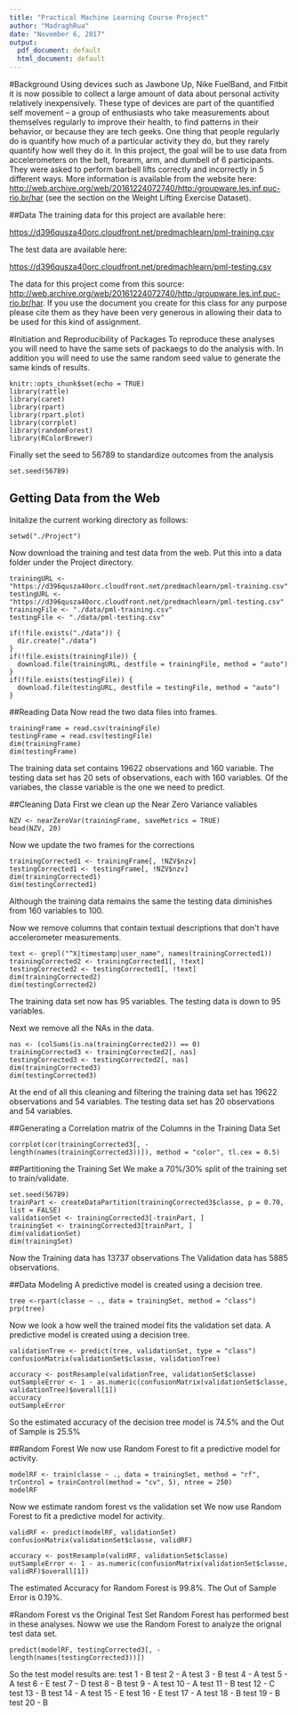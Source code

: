 ```yaml
---
title: "Practical Machine Learning Course Project"
author: "MadraghRua"
date: "November 6, 2017"
output:
  pdf_document: default
  html_document: default
---
```

#Background
Using devices such as Jawbone Up, Nike FuelBand, and Fitbit it is now possible to collect a large amount of data about personal activity relatively inexpensively. These type of devices are part of the quantified self movement – a group of enthusiasts who take measurements about themselves regularly to improve their health, to find patterns in their behavior, or because they are tech geeks. One thing that people regularly do is quantify how much of a particular activity they do, but they rarely quantify how well they do it. In this project, the goal will be to use data from accelerometers on the belt, forearm, arm, and dumbell of 6 participants. They were asked to perform barbell lifts correctly and incorrectly in 5 different ways. More information is available from the website here: http://web.archive.org/web/20161224072740/http:/groupware.les.inf.puc-rio.br/har (see the section on the Weight Lifting Exercise Dataset).

##Data
The training data for this project are available here:

https://d396qusza40orc.cloudfront.net/predmachlearn/pml-training.csv

The test data are available here:

https://d396qusza40orc.cloudfront.net/predmachlearn/pml-testing.csv


The data for this project come from this source: http://web.archive.org/web/20161224072740/http:/groupware.les.inf.puc-rio.br/har. If you use the document you create for this class for any purpose please cite them as they have been very generous in allowing their data to be used for this kind of assignment.

#Initiation and Reproducibility of Packages
To reproduce these analyses you will need to have the same sets of packaegs to do the analysis with. In addition you will need to use the same random seed value to generate the same kinds of results.

```{r setup, include=TRUE}
knitr::opts_chunk$set(echo = TRUE)
library(rattle)
library(caret)
library(rpart)
library(rpart.plot)
library(corrplot)
library(randomForest)
library(RColorBrewer)
```
Finally set the seed to 56789 to standardize outcomes from the analysis
```{r seed_setup, include=TRUE}
set.seed(56789)
```

## Getting Data from the Web
Initalize the current working directory as follows:
```{r setCwd, include=TRUE}
setwd("./Project")
```
Now download the training and test data from the web. Put this into a data folder under the Project directory.
```{r getData, include=TRUE}
trainingURL <- "https://d396qusza40orc.cloudfront.net/predmachlearn/pml-training.csv"
testingURL <- "https://d396qusza40orc.cloudfront.net/predmachlearn/pml-testing.csv"
trainingFile <- "./data/pml-training.csv"
testingFile <- "./data/pml-testing.csv"

if(!file.exists("./data")) {
  dir.create("./data")
}
if(!file.exists(trainingFile)) {
  download.file(trainingURL, destfile = trainingFile, method = "auto")
}
if(!file.exists(testingFile)) {
  download.file(testingURL, destfile = testingFile, method = "auto")
}

```
##Reading Data
Now read the two data files into frames.
```{r readData, include=TRUE}
trainingFrame = read.csv(trainingFile)
testingFrame = read.csv(testingFile)
dim(trainingFrame)
dim(testingFrame)
```
The training data set contains 19622 observations and 160 variable.
The testing data set has 20 sets of observations, each with 160 variables.
Of the variabes, the classe variable is the one we need to predict.

##Cleaning Data
First we clean up the Near Zero Variance valiables
```{r cleanNZV, include=TRUE}
NZV <- nearZeroVar(trainingFrame, saveMetrics = TRUE)
head(NZV, 20)

```
Now we update the two frames for the corrections
```{r correctNZV, include=TRUE}
trainingCorrected1 <- trainingFrame[, !NZV$nzv]
testingCorrected1 <- testingFrame[, !NZV$nzv]
dim(trainingCorrected1)
dim(testingCorrected1)
```
Although the training data remains the same the testing data diminishes from 160 variables to 100.

Now we remove columns that contain textual descriptions that don't have accelerometer measurements.
```{r removetext, include=TRUE}
text <- grepl("^X|timestamp|user_name", names(trainingCorrected1))
trainingCorrected2 <- trainingCorrected1[, !text]
testingCorrected2 <- testingCorrected1[, !text]
dim(trainingCorrected2)
dim(testingCorrected2)
```
The training data set now has 95 variables. The testing data is down to 95 variables.

Next we remove all the NAs in the data.
```{r removeNAs, include=TRUE}
nas <- (colSums(is.na(trainingCorrected2)) == 0)
trainingCorrected3 <- trainingCorrected2[, nas]
testingCorrected3 <- testingCorrected2[, nas]
dim(trainingCorrected3)
dim(testingCorrected3)
```
At the end of all this cleaning and filtering the training data set has 19622 observations and 54 variables. The testing data set has 20 observations and 54 variables.

##Generating a Correlation matrix of the Columns in the Training Data Set
```{r trainingCorrMat, include=TRUE}
corrplot(cor(trainingCorrected3[, -length(names(trainingCorrected3))]), method = "color", tl.cex = 0.5)
```
##Partitioning the Training Set
We make a 70%/30% split of the training set to train/validate.
```{r splitTrain, include=TRUE}
set.seed(56789)
trainPart <- createDataPartition(trainingCorrected3$classe, p = 0.70, list = FALSE)
validationSet <- trainingCorrected3[-trainPart, ]
trainingSet <- trainingCorrected3[trainPart, ]
dim(validationSet)
dim(trainingSet)
```
Now the Training data has 13737 observations
The Validation data has 5885 observations.

##Data Modeling
A predictive model is created using a decision tree.
```{r decisionTree, include=TRUE}
tree <-rpart(classe ~ ., data = trainingSet, method = "class")
prp(tree)
```

Now we look a how well the trained model fits the validation set data.
A predictive model is created using a decision tree.
```{r validationCheck, include=TRUE}
validationTree <- predict(tree, validationSet, type = "class")
confusionMatrix(validationSet$classe, validationTree)

accuracy <- postResample(validationTree, validationSet$classe)
outSampleError <- 1 - as.numeric(confusionMatrix(validationSet$classe, validationTree)$overall[1])
accuracy
outSampleError

```
So the estimated accuracy of the decision tree model is 74.5% and the Out of Sample is 25.5%

##Random Forest 
We now use Random Forest to fit a predictive model for activity.
```{r randomForest, include=TRUE}
modelRF <- train(classe ~ ., data = trainingSet, method = "rf", trControl = trainControl(method = "cv", 5), ntree = 250)
modelRF
```
Now we estimate random forest vs the validation set
We now use Random Forest to fit a predictive model for activity.
```{r validRandomForest, include=TRUE}
validRF <- predict(modelRF, validationSet)
confusionMatrix(validationSet$classe, validRF)

accuracy <- postResample(validRF, validationSet$classe)
outSampleError <- 1 - as.numeric(confusionMatrix(validationSet$classe, validRF)$overall[1])
```
The estimated Accuracy for Random Forest is 99.8%. The Out of Sample Error is 0.19%.

#Random Forest vs the Original Test Set
Random Forest has performed best in these analyses. Noww we use the Random Forest to analyze the orignal test data set.
```{r testSetAnalysis, include=TRUE}
predict(modelRF, testingCorrected3[, -length(names(testingCorrected3))])

```
So the test model results are:
test 1 - B 
test 2 - A 
test 3 - B
test 4 - A
test 5 - A
test 6 - E
test 7 - D
test 8 - B
test 9 - A
test 10 - A
test 11 - B
test 12 - C
test 13 - B
test 14 - A
test 15 - E
test 16 - E
test 17 - A
test 18 - B
test 19 - B
test 20 - B
